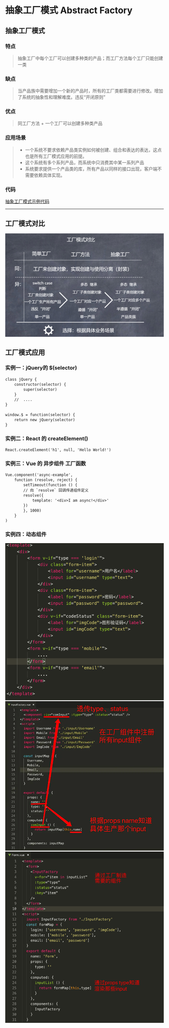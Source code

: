 # 抽象工厂模式 Abstract Factory

## 抽象工厂模式

### 特点
> 抽象工厂中每个工厂可以创建多种类的产品；而工厂方法每个工厂只能创建一类

### 缺点
> 当产品族中需要增加一个新的产品时，所有的工厂类都需要进行修改。增加了系统的抽象性和理解难度。违反“开闭原则”

### 优点
> 同工厂方法  +  一个工厂可以创建多种类产品

### 应用场景
> - 一个系统不要求依赖产品类实例如何被创建、组合和表达的表达，这点也是所有工厂模式应用的前提。
> - 这个系统有多个系列产品，而系统中只消费其中某一系列产品
> - 系统要求提供一个产品类的库，所有产品以同样的接口出现，客户端不需要依赖具体实现。

### 代码
[抽象工厂模式示例代码](https://codesandbox.io/s/design-patterns-ih33q?file=/src/abstract_factory/AbstractFactory.ts)

---------

## 工厂模式对比

![工厂模式对比图](../.gitbook/assets/mzm/factoryCompare.png)

## 工厂模式应用

### 实例一：jQuery的 $(selector)

    class jQuery {
        constructor(selector) {
            super(selector)
        }
        //  ....
    }

    window.$ = function(selector) {
        return new jQuery(selector)
    }

### 实例二：React 的 createElement()

    React.createElement('h1', null, 'Hello World!')

### 实例三：Vue 的 异步组件 工厂函数

    Vue.component('async-example', 
        function (resolve, reject) {
            setTimeout(function () {
            // 向 `resolve` 回调传递组件定义
            resolve({
                template: '<div>I am async!</div>'
            })
            }, 1000)
        }
    )

### 实例四：动态组件
![动态组件图1](../.gitbook/assets/mzm/factorySimple4-1.png)
![动态组件图2](../.gitbook/assets/mzm/factorySimple4-2.png)
![动态组件图3](../.gitbook/assets/mzm/factorySimple4-3.png)


